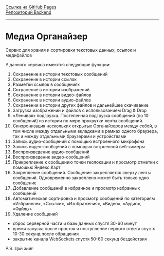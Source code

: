 [Ссылка на GitHub Pages](https://katrina-panina.github.io/ahj-diploma)<br>
[Репозиторий Backend](https://github.com/Katrina-Panina/ahj-diplomabackend.git)

---

# Медиа Органайзер

Сервис для храния и сортировки текстовых данных, ссылок и медифайлов

У данного сервиса имеются следующие функции:

1. Сохранение в истории текстовых сообщений
2. Сохранение в истории ссылок
3. Разметки ссылок в сообщениях
4. Сохранение в истории изображений
5. Сохранение в истории видео-файлов
6. Сохранение в истории аудио-файлов
7. Сохранении в истории других файлов и дальнейшее скачивание
8. Загрузка изображений и файлов с использованием Drag & Drop
9. «Ленивая» подгрузка. Постепенная подгрузка сообщений (по 10 сообщений) из истории по мере прокрутки ленты сообщений.
10. Синхронизация нескольких открытых Органайзеров между собой, в том числе между отдельными вкладками в рамках одного браузера, так и между отдельными браузерами и устройствами
11. Запись аудио-сообщений с помощью встроенного микрофона
12. Запись видео-сообщений с помощью встроенной веб-камеры
13. Воспроизведение аудио-сообщений
14. Воспроизведение видео-сообщений
15. Прикрепление к сообщению точки геолокации и просмотр отметки с помощью Яндекс.Карт
16. Закрепление сообщений. Сообщение закрепляется сверху ленты сообщений. Одновременно закреплено может быть только одно сообщение
17. Добавление сообщений в избранное и просмотр избранных сообщений
18. Автоматическая сортировка и просмотр сообщений по категориям «Избранное», «Ссылки», «Изображения», «Видео», «Аудио», «Файлы»
19. Удаление сообщений

* сброс серверной части и базы данных спустя 30-60 минут
* время запуска после простоя и поступление первого ответа спустя 10-30 секунд после обращения
* закрытие канала WebSockets спустя 50-60 секунд бездействия

P.S. Цой жив!
